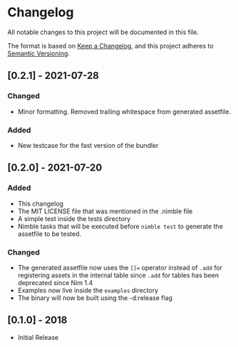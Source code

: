# Changelog

All notable changes to this project will be documented in this file.

The format is based on [Keep a Changelog](https://keepachangelog.com/en/1.0.0/),
and this project adheres to [Semantic Versioning](https://semver.org/spec/v2.0.0.html).

## [0.2.1] - 2021-07-28

### Changed

- Minor formatting. Removed trailing whitespace from generated assetfile.

### Added

- New testcase for the fast version of the bundler

## [0.2.0] - 2021-07-20

### Added

- This changelog
- The MIT LICENSE file that was mentioned in the .nimble file
- A simple test inside the tests directory
- Nimble tasks that will be executed before `nimble test` to generate the assetfile to be tested.

### Changed

- The generated assetfile now uses the `[]=` operator instead of `.add` for registering assets in the internal table since `.add` for tables has been deprecated since Nim 1.4
- Examples now live inside the `examples` directory
- The binary will now be built using the -d:release flag

## [0.1.0] - 2018

- Initial Release